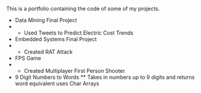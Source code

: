This is a portfolio containing the code of some of my projects.
* Data Mining Final Project
* * Used Tweets to Predict Electric Cost Trends
* Embedded Systems Final Project
* * Created RAT Attack
* FPS Game
* * Created Multiplayer First Person Shooter
* 9 Digit Numbers to Words
**  Takes in numbers up to 9 digits and returns word equivalent uses Char Arrays
